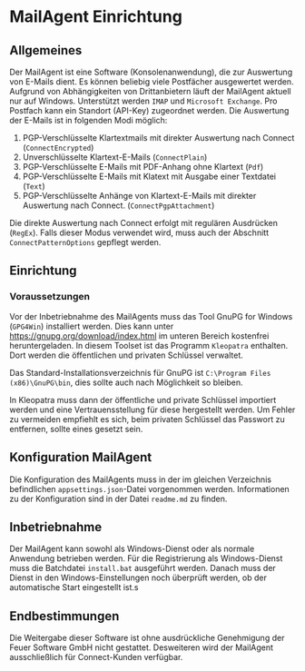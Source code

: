 # MailAgent Einrichtung

## Allgemeines
Der MailAgent ist eine Software (Konsolenanwendung), die zur Auswertung von E-Mails dient. Es können beliebig viele Postfächer ausgewertet werden. Aufgrund von Abhängigkeiten von Drittanbietern läuft der MailAgent aktuell nur auf Windows. Unterstützt werden `IMAP` und `Microsoft Exchange`. Pro Postfach kann ein Standort (API-Key) zugeordnet werden.
Die Auswertung der E-Mails ist in folgenden Modi möglich:
1. PGP-Verschlüsselte Klartextmails mit direkter Auswertung nach Connect (`ConnectEncrypted`)
2. Unverschlüsselte Klartext-E-Mails (`ConnectPlain`)
3. PGP-Verschlüsselte E-Mails mit PDF-Anhang ohne Klartext (`Pdf`)
4. PGP-Verschlüsselte E-Mails mit Klatext mit Ausgabe einer Textdatei (`Text`)
5. PGP-Verschlüsselte Anhänge von Klartext-E-Mails mit direkter Auswertung nach Connect. (`ConnectPgpAttachment`)

Die direkte Auswertung nach Connect erfolgt mit regulären Ausdrücken (`RegEx`). Falls dieser Modus verwendet wird, muss auch der Abschnitt `ConnectPatternOptions` gepflegt werden.

## Einrichtung

### Voraussetzungen
   Vor der Inbetriebnahme des MailAgents muss das Tool GnuPG for Windows (`GPG4Win`) installiert werden. Dies kann unter https://gnupg.org/download/index.html im unteren Bereich kostenfrei heruntergeladen. In diesem Toolset ist das Programm `Kleopatra` enthalten. Dort werden die öffentlichen und privaten Schlüssel verwaltet.

Das Standard-Installationsverzeichnis für GnuPG ist `C:\Program Files (x86)\GnuPG\bin`, dies sollte auch nach Möglichkeit so bleiben.

In Kleopatra muss dann der öffentliche und private Schlüssel importiert werden und eine Vertrauensstellung für diese hergestellt werden. Um Fehler zu vermeiden empfiehlt es sich, beim privaten Schlüssel das Passwort zu entfernen, sollte eines gesetzt sein.

## Konfiguration MailAgent
Die Konfiguration des MailAgents muss in der im gleichen Verzeichnis befindlichen `appsettings.json`-Datei vorgenommen werden. Informationen zu der Konfiguration sind in der Datei `readme.md` zu finden.

## Inbetriebnahme
Der MailAgent kann sowohl als Windows-Dienst oder als normale Anwendung betrieben werden. Für die Registrierung als Windows-Dienst muss die Batchdatei `install.bat` ausgeführt werden. Danach muss der Dienst in den Windows-Einstellungen noch überprüft werden, ob der automatische Start eingestellt ist.s

## Endbestimmungen
Die Weitergabe dieser Software ist ohne ausdrückliche Genehmigung der Feuer Software GmbH nicht gestattet. Desweiteren wird der MailAgent ausschließlich für Connect-Kunden verfügbar.